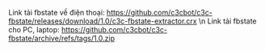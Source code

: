 Link tải fbstate về điện thoại: https://github.com/c3cbot/c3c-fbstate/releases/download/1.0/c3c-fbstate-extractor.crx \n
Link tải fbstate cho PC, laptop: https://github.com/c3cbot/c3c-fbstate/archive/refs/tags/1.0.zip
